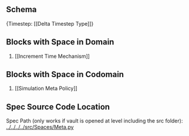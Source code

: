 ## Schema

{Timestep: [[Delta Timestep Type]]}

## Blocks with Space in Domain
1. [[Increment Time Mechanism]]

## Blocks with Space in Codomain
1. [[Simulation Meta Policy]]

## Spec Source Code Location

Spec Path (only works if vault is opened at level including the src folder): [../../../../src/Spaces/Meta.py](../../../../src/Spaces/Meta.py)

